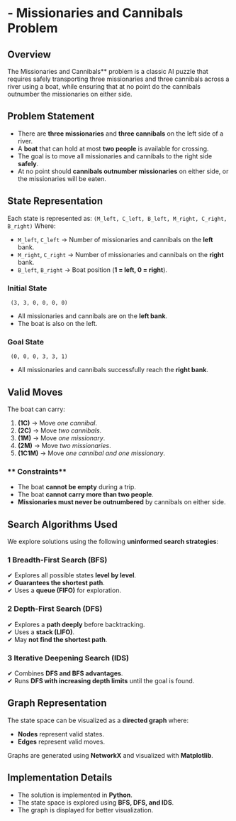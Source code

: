 # - Missionaries and Cannibals Problem 

##  Overview  
The Missionaries and Cannibals** problem is a classic AI puzzle that requires safely transporting three missionaries and three cannibals across a river using a boat, while ensuring that at no point do the cannibals outnumber the missionaries on either side.

##  Problem Statement 
- There are **three missionaries** and **three cannibals** on the left side of a river.  
- A **boat** that can hold at most **two people** is available for crossing.  
- The goal is to move all missionaries and cannibals to the right side **safely**.  
- At no point should **cannibals outnumber missionaries** on either side, or the missionaries will be eaten.  

##  State Representation 
Each state is represented as:
```(M_left, C_left, B_left, M_right, C_right, B_right)```
Where:  
- `M_left`, `C_left` → Number of missionaries and cannibals on the **left** bank.  
- `M_right`, `C_right` → Number of missionaries and cannibals on the **right** bank.  
- `B_left`, `B_right` → Boat position (**1 = left, 0 = right**).  

###  Initial State  
``` (3, 3, 0, 0, 0, 0)```
- All missionaries and cannibals are on the **left bank**.  
- The boat is also on the left.  

###  Goal State  
``` (0, 0, 0, 3, 3, 1)```
- All missionaries and cannibals successfully reach the **right bank**.  

##  Valid Moves 
The boat can carry:  
1. **(1C)** → Move *one cannibal*.  
2. **(2C)** → Move *two cannibals*.  
3. **(1M)** → Move *one missionary*.  
4. **(2M)** → Move *two missionaries*.  
5. **(1C1M)** → Move *one cannibal and one missionary*.  

### ** Constraints**
- The boat **cannot be empty** during a trip.  
- The boat **cannot carry more than two people**.  
- **Missionaries must never be outnumbered** by cannibals on either side.  

##  Search Algorithms Used  
We explore solutions using the following **uninformed search strategies**:  

### 1️ Breadth-First Search (BFS)
✔ Explores all possible states **level by level**.  
✔ **Guarantees the shortest path**.  
✔ Uses a **queue (FIFO)** for exploration.  

### 2️ Depth-First Search (DFS)
✔ Explores a **path deeply** before backtracking.  
✔ Uses a **stack (LIFO)**.  
✔ May **not find the shortest path**.  

### 3️ Iterative Deepening Search (IDS)
✔ Combines **DFS and BFS advantages**.  
✔ Runs **DFS with increasing depth limits** until the goal is found.  

##  Graph Representation 
The state space can be visualized as a **directed graph** where:  
- **Nodes** represent valid states.  
- **Edges** represent valid moves.  

Graphs are generated using **NetworkX** and visualized with **Matplotlib**.  

##  Implementation Details 
- The solution is implemented in **Python**.  
- The state space is explored using **BFS, DFS, and IDS**.  
- The graph is displayed for better visualization.  

